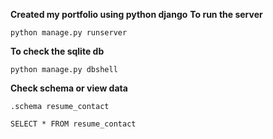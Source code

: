 **Created my portfolio using python django**
**To run the server**
```
python manage.py runserver

```

**To check the sqlite db**

```
python manage.py dbshell
```

**Check schema or view data**

```
.schema resume_contact
```

```
SELECT * FROM resume_contact
```

